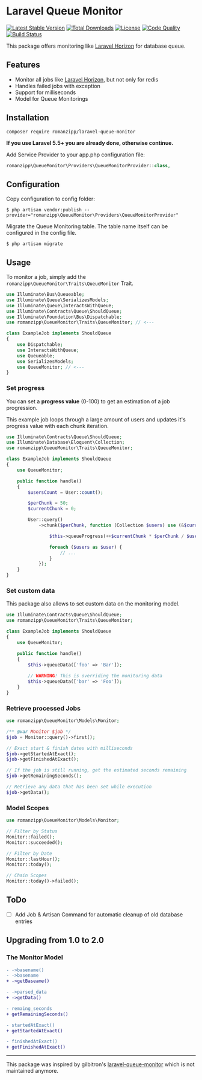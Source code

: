 # Laravel Queue Monitor

[![Latest Stable Version](https://img.shields.io/packagist/v/romanzipp/laravel-queue-monitor.svg?style=flat-square)](https://packagist.org/packages/romanzipp/laravel-queue-monitor)
[![Total Downloads](https://img.shields.io/packagist/dt/romanzipp/laravel-queue-monitor.svg?style=flat-square)](https://packagist.org/packages/romanzipp/laravel-queue-monitor)
[![License](https://img.shields.io/packagist/l/romanzipp/laravel-queue-monitor.svg?style=flat-square)](https://packagist.org/packages/romanzipp/laravel-queue-monitor)
[![Code Quality](https://img.shields.io/scrutinizer/g/romanzipp/laravel-queue-monitor.svg?style=flat-square)](https://scrutinizer-ci.com/g/romanzipp/laravel-queue-monitor/?branch=master)
[![Build Status](https://img.shields.io/scrutinizer/build/g/romanzipp/laravel-queue-monitor.svg?style=flat-square)](https://scrutinizer-ci.com/g/romanzipp/Laravel-Queue-Monitor/build-status/master)

This package offers monitoring like [Laravel Horizon](https://laravel.com/docs/horizon) for database queue.

## Features

* Monitor all jobs like [Laravel Horizon](https://laravel.com/docs/horizon), but not only for redis
* Handles failed jobs with exception
* Support for milliseconds
* Model for Queue Monitorings

## Installation

```
composer require romanzipp/laravel-queue-monitor
```

**If you use Laravel 5.5+ you are already done, otherwise continue.**

Add Service Provider to your app.php configuration file:

```php
romanzipp\QueueMonitor\Providers\QueueMonitorProvider::class,
```

## Configuration

Copy configuration to config folder:

```
$ php artisan vendor:publish --provider="romanzipp\QueueMonitor\Providers\QueueMonitorProvider"
```

Migrate the Queue Monitoring table. The table name itself can be configured in the config file.

```
$ php artisan migrate
```

## Usage

To monitor a job, simply add the `romanzipp\QueueMonitor\Traits\QueueMonitor` Trait.

```php
use Illuminate\Bus\Queueable;
use Illuminate\Queue\SerializesModels;
use Illuminate\Queue\InteractsWithQueue;
use Illuminate\Contracts\Queue\ShouldQueue;
use Illuminate\Foundation\Bus\Dispatchable;
use romanzipp\QueueMonitor\Traits\QueueMonitor; // <---

class ExampleJob implements ShouldQueue
{
    use Dispatchable;
    use InteractsWithQueue;
    use Queueable;
    use SerializesModels;
    use QueueMonitor; // <---
}
```

### Set progress

You can set a **progress value** (0-100) to get an estimation of a job progression.

This example job loops through a large amount of users and updates it's progress value with each chunk iteration.

```php
use Illuminate\Contracts\Queue\ShouldQueue;
use Illuminate\Database\Eloquent\Collection;
use romanzipp\QueueMonitor\Traits\QueueMonitor;

class ExampleJob implements ShouldQueue
{
    use QueueMonitor;

    public function handle()
    {
        $usersCount = User::count();

        $perChunk = 50;
        $currentChunk = 0;

        User::query()
            ->chunk($perChunk, function (Collection $users) use (&$currentChunk, $perChunk, $usersCount) {

                $this->queueProgress(++$currentChunk * $perChunk / $usersCount * 100);

                foreach ($users as $user) {
                    // ...
                }
            });
    }
}
``` 

### Set custom data

This package also allows to set custom data on the monitoring model.

```php
use Illuminate\Contracts\Queue\ShouldQueue;
use romanzipp\QueueMonitor\Traits\QueueMonitor;

class ExampleJob implements ShouldQueue
{
    use QueueMonitor;

    public function handle()
    {
        $this->queueData(['foo' => 'Bar']);
        
        // WARNING! This is overriding the monitoring data
        $this->queueData(['bar' => 'Foo']);
    }
}
``` 

### Retrieve processed Jobs

```php
use romanzipp\QueueMonitor\Models\Monitor;

/** @var Monitor $job */
$job = Monitor::query()->first();

// Exact start & finish dates with milliseconds
$job->getStartedAtExact();
$job->getFinishedAtExact();

// If the job is still running, get the estimated seconds remaining
$job->getRemainingSeconds();

// Retrieve any data that has been set while execution
$job->getData();
```

### Model Scopes

```php
use romanzipp\QueueMonitor\Models\Monitor;

// Filter by Status
Monitor::failed();
Monitor::succeeded();

// Filter by Date
Monitor::lastHour();
Monitor::today();

// Chain Scopes
Monitor::today()->failed();
```

## ToDo

- [ ] Add Job & Artisan Command for automatic cleanup of old database entries

## Upgrading from 1.0 to 2.0

### The Monitor Model

```diff
- ->basename()
- ->basename
+ ->getBaseame()
```

```diff
- ->parsed_data
+ ->getData()
```

```diff
- remaing_seconds
+ getRemainingSeconds()
```

```diff
- startedAtExact()
+ getStartedAtExact()
```

```diff
- finishedAtExact()
+ getFinishedAtExact()
```

----

This package was inspired by gilbitron's [laravel-queue-monitor](https://github.com/gilbitron/laravel-queue-monitor) which is not maintained anymore.
